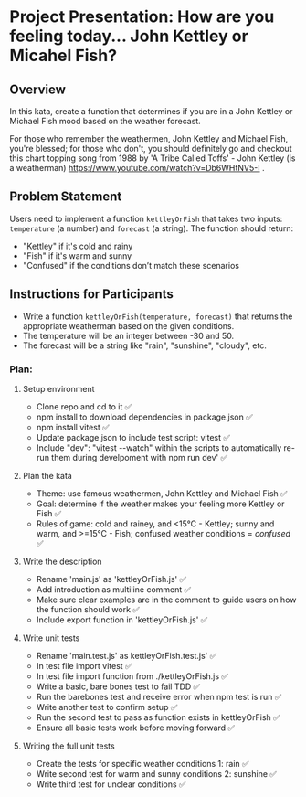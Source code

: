 # Project Presentation: How are you feeling today... John Kettley or Micahel Fish?

## Overview

In this kata, create a function that determines if you are in a John Kettley or Michael Fish mood based on the weather forecast. 

For those who remember the weathermen, John Kettley and Michael Fish, you're blessed; for those who don't, you should definitely go and checkout this chart topping song from 1988 by 'A Tribe Called Toffs' - John Kettley (is a weatherman) https://www.youtube.com/watch?v=Db6WHtNV5-I .

## Problem Statement

Users need to implement a function `kettleyOrFish` that takes two inputs: `temperature` (a number) and `forecast` (a string). The function should return:
- "Kettley" if it's cold and rainy
- "Fish" if it's warm and sunny
- "Confused" if the conditions don’t match these scenarios

## Instructions for Participants

- Write a function `kettleyOrFish(temperature, forecast)` that returns the appropriate weatherman based on the given conditions.
- The temperature will be an integer between -30 and 50.
- The forecast will be a string like "rain", "sunshine", "cloudy", etc.


### Plan:

1) Setup environment
    - Clone repo and cd to it ✅
    - npm install to download dependencies in package.json ✅
    - npm install vitest ✅
    - Update package.json to include test script: vitest ✅
    - Include "dev": "vitest --watch" within the scripts to automatically re-run them during develpoment with npm run dev' ✅

2) Plan the kata
    - Theme: use famous weathermen, John Kettley and Michael Fish ✅
    - Goal: determine if the weather makes your feeling more Kettley or Fish ✅
    - Rules of game: cold and rainey, and <15°C - Kettley; sunny and warm, and >=15°C - Fish; confused weather conditions = *confused* ✅

3) Write the description
    - Rename 'main.js' as 'kettleyOrFish.js' ✅
    - Add introduction as multiline comment ✅
    - Make sure clear examples are in the comment to guide users on how the function should work ✅
    - Include export function in 'kettleyOrFish.js' ✅

4) Write unit tests
    - Rename 'main.test.js' as kettleyOrFish.test.js' ✅
    - In test file import vitest ✅
    - In test file import function from ./kettleyOrFish.js ✅
    - Write a basic, bare bones test to fail TDD ✅
    - Run the barebones test and receive error when npm test is run ✅
    - Write another test to confirm setup ✅
    - Run the second test to pass as function exists in kettleyOrFish ✅
    - Ensure all basic tests work before moving forward ✅

5) Writing the full unit tests
    - Create the tests for specific weather conditions 1: rain ✅
    - Write second test for warm and sunny conditions 2: sunshine ✅
    - Write third test for unclear conditions ✅
   
